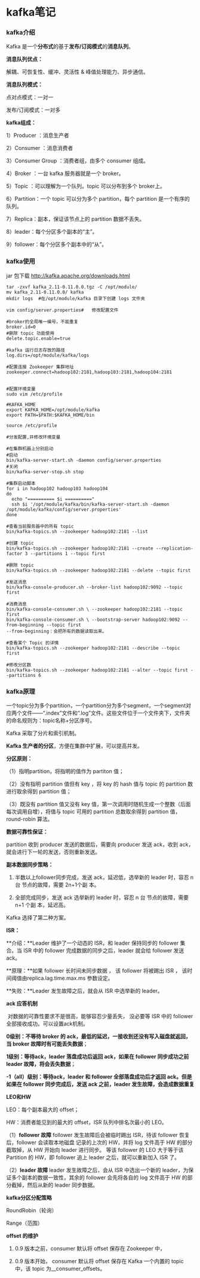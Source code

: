 # kafka笔记

### kafka介绍

Kafka 是一个**分布式**的基于**发布/订阅模式**的**消息队列**。



**消息队列优点：**

解耦、可恢复性、缓冲、灵活性 & 峰值处理能力、异步通信。



**消息队列模式：**

点对点模式：一对一

发布/订阅模式：一对多





**kafka组成：**

1）Producer ：消息生产者

2）Consumer ：消息消费者

3）Consumer Group ：消费者组，由多个 consumer 组成。

4）Broker ：一台 kafka 服务器就是一个 broker。

5）Topic ：可以理解为一个队列。topic 可以分布到多个 broker上。

6）Partition：一个 topic 可以分为多个 partition，每个 partition 是一个有序的队列。

7）Replica：副本，保证该节点上的 partition 数据不丢失。

8）leader：每个分区多个副本的“主”。

9）follower：每个分区多个副本中的“从”。



### kafka使用

 jar 包下载 http://kafka.apache.org/downloads.html



```shell
tar -zxvf kafka_2.11-0.11.0.0.tgz -C /opt/module/
mv kafka_2.11-0.11.0.0/ kafka
mkdir logs	#在/opt/module/kafka 目录下创建 logs 文件夹

vim config/server.properties#	修改配置文件

#broker的全局唯一编号，不能重复
broker.id=0
#删除 topic 功能使用
delete.topic.enable=true

#kafka 运行日志存放的路径
log.dirs=/opt/module/kafka/logs

#配置连接 Zookeeper 集群地址
zookeeper.connect=hadoop102:2181,hadoop103:2181,hadoop104:2181


#配置环境变量
sudo vim /etc/profile

#KAFKA_HOME
export KAFKA_HOME=/opt/module/kafka
export PATH=$PATH:$KAFKA_HOME/bin

source /etc/profile

#分发配置,并修改环境变量

#在集群机器上分别启动
#启动
bin/kafka-server-start.sh -daemon config/server.properties
#关闭
bin/kafka-server-stop.sh stop

#集群启动脚本
for i in hadoop102 hadoop103 hadoop104
do
  echo "========== $i ==========" 
  ssh $i '/opt/module/kafka/bin/kafka-server-start.sh -daemon /opt/module/kafka/config/server.properties'
done

#查看当前服务器中的所有 topic
bin/kafka-topics.sh --zookeeper hadoop102:2181 --list

#创建 topic
bin/kafka-topics.sh --zookeeper hadoop102:2181 --create --replication-factor 3 --partitions 1 --topic first

#删除 topic
bin/kafka-topics.sh --zookeeper hadoop102:2181 --delete --topic first

#发送消息
bin/kafka-console-producer.sh --broker-list hadoop102:9092 --topic first

#消费消息
bin/kafka-console-consumer.sh \ --zookeeper hadoop102:2181 --topic first
bin/kafka-console-consumer.sh \ --bootstrap-server hadoop102:9092 --from-beginning --topic first
--from-beginning：会把所有的数据读取出来。

#查看某个 Topic 的详情
bin/kafka-topics.sh --zookeeper hadoop102:2181 --describe --topic first

#修改分区数
bin/kafka-topics.sh --zookeeper hadoop102:2181 --alter --topic first --partitions 6

```



### kafka原理



一个topic分为多个partition，一个partition分为多个segment，一个segment对应两个文件——“.index”文件和“.log”文件。这些文件位于一个文件夹下，文件夹的命名规则为：topic名称+分区序号。



Kafka 采取了分片和索引机制。



**Kafka 生产者的分区**，方便在集群中扩展，可以提高并发。

**分区原则：**

（1）指明partition，将指明的值作为 partiton 值； 

（2）没有指明 partition 值但有 key ，将 key 的 hash 值与 topic 的 partition  数进行取余得到 partition 值； 

（3）既没有 partition 值又没有 key 值，第一次调用时随机生成一个整数（后面每次调用自增），将值与 topic 可用的 partition 总数取余得到 partition  值， round-robin 算法。



**数据可靠性保证：**

partition 收到 producer 发送的数据后，需要向 producer 发送 ack，收到 ack，就会进行下一轮的发送，否则重新发送。



**副本数据同步策略：**

1. 半数以上follower同步完成，发送 ack，延迟低，选举新的 leader 时，容忍 n 台 节点的故障，需要 2n+1个副 本。

2. 全部完成同步，发送 ack 选举新的 leader 时，容忍 n 台 节点的故障，需要 n+1 个副 本，延迟高。

Kafka 选择了第二种方案。



**ISR：**

**介绍：**Leader 维护了一个动态的 ISR，和 leader 保持同步的 follower 集 合。当 ISR 中的 follower 完成数据的同步之后，leader 就会给 follower 发送 ack。

**原理：**如果 follower 长时间未同步数据 ， 该 follower 将被踢出 ISR ， 该时间阈值由replica.lag.time.max.ms 参数设定。

**失败：**Leader 发生故障之后，就会从 ISR 中选举新的 leader。



**ack 应答机制**

​	对数据的可靠性要求不是很高，能够容忍少量丢失， 没必要等 ISR 中的 follower 全部接收成功。可以设置ack机制。

**0级别：**不等待 broker 的 ack，最低的延迟，一接收到还没有写入磁盘就返回，当 broker 故障时有可能**丢失数据**；

**1级别：**等待ack，leader 落盘成功后返回 ack，如果在 follower 同步成功之前 leader 故障，将会**丢失数据**；

**-1（all）级别：**等待ack，leader 和 follower 全部落盘成功后才返回 ack。但是如果在 follower 同步完成后，发送 ack 之前，leader 发生故障，会造成**数据重复**





**LEO和HW**

LEO：每个副本最大的 offset； 

HW：消费者能见到的最大的 offset，ISR 队列中排名次最小的 LEO。



（1）**follower 故障** follower 发生故障后会被临时踢出 ISR，待该 follower 恢复后，follower 会读取本地磁盘 记录的上次的 HW，并将 log 文件高于 HW 的部分截取掉，从 HW 开始向 leader 进行同步。 等该 follower 的 LEO 大于等于该 Partition 的 HW，即 follower 追上 leader 之后，就可以重新加入 ISR 了。 

（2）**leader 故障** leader 发生故障之后，会从 ISR 中选出一个新的 leader，为保证多个副本的数据一致性，其余的 follower 会先将各自的 log 文件高于 HW 的部分截掉，然后从新的 leader 同步数据。





**kafka分区分配策略**

RoundRobin（轮询）

Range（范围）



**offset 的维护**

1. 0.9 版本之前，consumer 默认将 offset 保存在 Zookeeper 中，

2. 0.9 版本开始， consumer 默认将 offset 保存在 Kafka 一个内置的 topic 中，该 topic 为__consumer_offsets。




